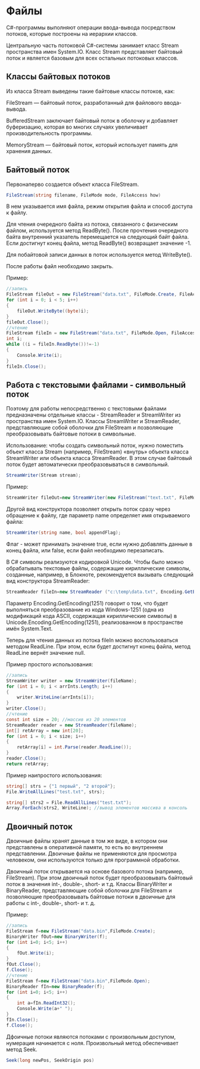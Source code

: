 # Файлы

С#-программы выполняют операции ввода-вывода посредством потоков, которые построены на иерархии классов.

Центральную часть потоковой С#-системы занимает класс Stream пространства имен System.IO. Класс Stream представляет байтовый поток и является базовым для всех остальных потоковых классов.

## Классы байтовых потоков
Из класса Stream выведены такие байтовые классы потоков, как:

FileStream — байтовый поток, разработанный для файлового ввода-вывода. 

BufferedStream заключает байтовый поток в оболочку и добавляет буферизацию, которая во многих случаях увеличивает производительность программы. 

MemoryStream — байтовый поток, который использует память для хранения данных.

## Байтовый поток
Первонаперво создается объект класса FileStream.
```csharp
FileStream(string filename, FileMode mode, FileAccess how)
```
В нем указывается имя файла, режим открытия файла и способ доступа к файлу.

Для чтения очередного байта из потока, связанного с физическим файлом, используется метод ReadByte(). После прочтения очередного байта внутренний указатель перемещается на следующий байт файла. Если достигнут конец файла, метод ReadByte() возвращает значение -1.

Для побайтовой записи данных в поток используется метод WriteByte().

После работы файл необходимо закрыть.

Пример:
```csharp
//запись
FileStream fileOut = new FileStream("data.txt", FileMode.Create, FileAccess.Write);
for (int i = 0; i < 5; i++)
{
    fileOut.WriteByte((byte)i); 
}
fileOut.Close();
//чтение
FileStream fileIn = new FileStream("data.txt", FileMode.Open, FileAccess.Read);
int i;
while ((i = fileIn.ReadByte())!=-1)
{
    Console.Write(i);
} 
fileIn.Close();
```

## Работа с текстовыми файлами - символьный поток
Поэтому для работы непосредственно с текстовыми файлами предназначены отдельные классы - StreamReader и StreamWriter из пространства имен System.IO. Классы StreamWriter и StreamReader, представляющие собой оболочки для FileStream и позволяющие преобразовывать байтовые потоки в символьные.

Использование: чтобы создать символьный поток, нужно поместить объект класса Stream (например, FileStream) «внутрь» объекта класса StreamWriter или объекта класса StreamReader. В этом случае байтовый поток будет автоматически преобразовываться в символьный. 
```csharp
StreamWriter(Stream stream);
```
Пример:
```csharp
StreamWriter fileOut=new StreamWriter(new FileStream("text.txt", FileMode.Create, FileAccess.Write));
```

Другой вид конструктора позволяет открыть поток сразу через обращение к файлу, где параметр name определяет имя открываемого файла:
```csharp
StreamWriter(string name, bool appendFlag);
```
Флаг - может принимать значение true, если нужно добавлять данные в конец файла, или false, если файл необходимо перезаписать.

В C# символы реализуются кодировкой Unicode. Чтобы было можно обрабатывать текстовые файлы, содержащие кириллические символы, созданные, например, в Блокноте, рекомендуется вызывать следующий вид конструктора StreamReader:
```csharp
StreamReader fileIn=new StreamReader ("c:\temp\data.txt", Encoding.GetEncoding(1251));
```
Параметр Encoding.GetEncoding(1251) говорит о том, что будет выполняться преобразование из кода Windows-1251 (одна из модификаций кода ASCII, содержащая кириллические символы) в Unicode.Encoding.GetEncoding(1251), реализованном в пространстве имён System.Text. 

Теперь для чтения данных из потока fileIn можно воспользоваться методом ReadLine. При этом, если будет достигнут конец файла, метод ReadLine вернёт значение null.

Пример простого использования:
```csharp
//запись
StreamWriter writer = new StreamWriter(fileName);
for (int i = 0; i < arrInts.Length; i++)
{
    writer.WriteLine(arrInts[i]);
}
writer.Close();
//чтение
const int size = 20; //массив из 20 элементов
StreamReader reader = new StreamReader(fileName);
int[] retArray = new int[20];
for (int i = 0; i < size; i++)
{
    retArray[i] = int.Parse(reader.ReadLine());
}
reader.Close();
return retArray;
```

Пример наипростого использования:
```csharp
string[] strs = {"1 первый", "2 второй"};
File.WriteAllLines("test.txt", strs);

string[] strs2 = File.ReadAllLines("test.txt");
Array.ForEach(strs2, WriteLine); //вывод элементов массива в консоль
```

## Двоичный поток
Двоичные файлы хранят данные в том же виде, в котором они представлены в оперативной памяти, то есть во внутреннем представлении. Двоичные файлы не применяются для просмотра человеком, они используются только для программной обработки.

Двоичный поток открывается на основе базового потока (например, FileStream). При этом двоичный поток будет преобразовывать байтовый поток в значения int-, double-, short-  и т.д. Классы BinaryWriter и BinaryReader, представляющие собой оболочки для FileStream и позволяющие преобразовывать байтовые потоки в двоичные для работы с int-, double-, short-  и т. д.

Пример:
```csharp
//запись
FileStream f=new FileStream("data.bin",FileMode.Create);
BinaryWriter fOut=new BinaryWriter(f);
for (int i=0; i<5; i++)
{
    fOut.Write(i);
}
fOut.Close();
f.Close();
//чтение
FileStream f=new FileStream("data.bin",FileMode.Open);
BinaryReader fIn=new BinaryReader(f);
for (int i=0; i<5; i++)
{
    int a=fIn.ReadInt32();
    Console.Write(a+" ");
}
fIn.Close();
f.Close();
```
Дфоичные потоки являются потоками с произвольным доступом, нумерация начинается с ноля. Произвольный метод обеспечивает метод Seek. 
```csharp
Seek(long newPos, SeekOrigin pos)
```

 


